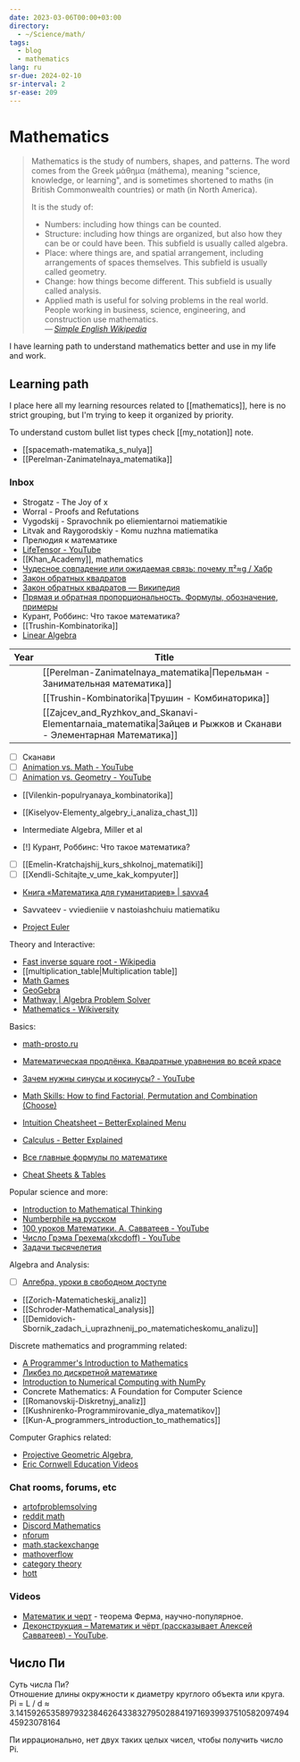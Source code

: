 ```yaml
---
date: 2023-03-06T00:00+03:00
directory:
  - ~/Science/math/
tags:
  - blog
  - mathematics
lang: ru
sr-due: 2024-02-10
sr-interval: 2
sr-ease: 209
---
```


# Mathematics

> Mathematics is the study of numbers, shapes, and patterns. The word comes from
> the Greek μάθημα (máthema), meaning "science, knowledge, or learning", and is
> sometimes shortened to maths (in British Commonwealth countries) or math (in
> North America).
>
> It is the study of:
>
> - Numbers: including how things can be counted.
> - Structure: including how things are organized, but also how they can be or
>   could have been. This subfield is usually called algebra.
> - Place: where things are, and spatial arrangement, including arrangements of
>   spaces themselves. This subfield is usually called geometry.
> - Change: how things become different. This subfield is usually called
>   analysis.
> - Applied math is useful for solving problems in the real world. People
>   working in business, science, engineering, and construction use
>   mathematics.\
> — <cite>[Simple English Wikipedia](https://simple.wikipedia.org/wiki/Mathematics)</cite>

I have learning path to understand mathematics better and use in my life and
work.

## Learning path

I place here all my learning resources related to [[mathematics]], here is no
strict grouping, but I'm trying to keep it organized by priority.

To understand custom bullet list types check [[my_notation]] note.

- [[spacemath-matematika_s_nulya]]
- [[Perelman-Zanimatelnaya_matematika]]

### Inbox


- Strogatz - The Joy of x
- Worral - Proofs and Refutations
- Vygodskij - Spravochnik po eliemientarnoi matiematikie
- Litvak and Raygorodskiy - Komu nuzhna matiematika
- Прелюдия к математике
- [LifeTensor - YouTube](https://www.youtube.com/@LifeTensor/videos)
- [[Khan_Academy]], mathematics
- [Чудесное совпадение или ожидаемая связь: почему π²≈g / Хабр](https://habr.com/ru/articles/812903/)
- [Закон обратных квадратов](https://photo-monster.ru/books/read/pakon-obratnyih-kvadratov.html)
- [Закон обратных квадратов — Википедия](https://ru.wikipedia.org/wiki/%D0%97%D0%B0%D0%BA%D0%BE%D0%BD_%D0%BE%D0%B1%D1%80%D0%B0%D1%82%D0%BD%D1%8B%D1%85_%D0%BA%D0%B2%D0%B0%D0%B4%D1%80%D0%B0%D1%82%D0%BE%D0%B2)
- [Прямая и обратная пропорциональность. Формулы, обозначение, примеры](https://skysmart.ru/articles/mathematic/pryamaya-i-obratnaya-proporcionalnost)
- Курант, Роббинс: Что такое математика?
- [[Trushin-Kombinatorika]]
- [Linear Algebra](https://linear.axler.net/ )


| Year | Title                                                                                                                           |
| ---- | ------------------------------------------------------------------------------------------------------------------------------- |
|      | [[Perelman-Zanimatelnaya_matematika\|Перельман - Занимательная математика]]                                                   |
|      | [[Trushin-Kombinatorika\|Трушин - Комбинаторика]]                                                                             |
|      | [[Zajcev_and_Ryzhkov_and_Skanavi-Elementarnaia_matematika\|Зайцев и Рыжков и Сканави - Элементарная Математика]] |
- [ ] Сканави
- [ ] [Animation vs. Math - YouTube](https://www.youtube.com/watch?v=B1J6Ou4q8vE)
- [ ] [Animation vs. Geometry - YouTube](https://www.youtube.com/watch?v=VEJWE6cpqw0)
- [[Vilenkin-populryanaya_kombinatorika]]
- [[Kiselyov-Elementy_algebry_i_analiza_chast_1]]
- Intermediate Algebra, Miller et al

- [!] Курант, Роббинс: Что такое математика?
- [ ] [[Emelin-Kratchajshij_kurs_shkolnoj_matematiki]]
- [ ] [[Xendli-Schitajte_v_ume_kak_kompyuter]]
- [Книга «Математика для гуманитариев» | savva4](https://savvateev.xyz/book/)
- Savvateev - vviedieniie v nastoiashchuiu matiematiku


- [Project Euler](https://projecteuler.net/)

Theory and Interactive:

- [Fast inverse square root - Wikipedia](https://en.wikipedia.org/w/index.php?title=Fast_inverse_square_root )
- [[multiplication_table|Multiplication table]]
- [Math Games](https://www.mathsisfun.com/games/index.html)
- [GeoGebra](https://www.geogebra.org/)
- [Mathway | Algebra Problem Solver](https://www.mathway.com/Algebra)
- [Mathematics - Wikiversity](https://en.wikiversity.org/wiki/Portal:Mathematics)

Basics:

- [math-prosto.ru](https://math-prosto.ru/)
- [Математическая продлёнка. Квадратные уравнения во всей красе](https://habr.com/ru/post/714660/)
- [Зачем нужны синусы и косинусы? - YouTube](https://youtu.be/hwpWTkdh-BA)
- [Math Skills: How to find Factorial, Permutation and Combination (Choose)](https://www.youtube.com/watch?v=8RRo6Ti9d0U)
- [Intuition Cheatsheet – BetterExplained Menu](https://betterexplained.com/cheatsheet/)
- [Calculus - Better Explained](https://betterexplained.com/calculus/lesson-1/)

- [Все главные формулы по математике](https://educon.by/index.php/formuly/formmat)
- [Cheat Sheets & Tables](https://tutorial.math.lamar.edu/Extras/CheatSheets_Tables.aspx)

Popular science and more:

- [Introduction to Mathematical Thinking](https://www.coursera.org/learn/mathematical-thinking?utm_campaign=gotocourse&utm_medium=coursepage&utm_source=CourseTalk)
- [Numberphile на русском](https://www.youtube.com/playlist?list=PLnL2HgHS7MDQhBx_gtn4gyLzGcjwYDAyJ)
- [100 уроков Математики. А. Савватеев - YouTube](https://www.youtube.com/playlist?list=PLqBfxn8OBMGrsA_YynaQWqHKhL7kEvL4X)
- [Число Грэма Грехема(xkcdoff) - YouTube](https://www.youtube.com/watch?v=kOg-zDjA-0A)
- [Задачи тысячелетия](https://www.youtube.com/playlist?list=PLzbL7FoiqpKboohozmqPpJXzO5m9iwHD-)

Algebra and Analysis:

- [ ] [Алгебра, уроки в свободном доступе](https://www.youtube.com/playlist?list=PLp1o4TiOetLxhCoq5ltCibkk0tlJua_z7)
- [[Zorich-Matematicheskij_analiz]]
- [[Schroder-Mathematical_analysis]]
- [[Demidovich-Sbornik_zadach_i_uprazhnenij_po_matematicheskomu_analizu]]

Discrete mathematics and programming related:

- [A Programmer's Introduction to Mathematics](https://pimbook.org/)
- [Ликбез по дискретной математике](https://stepic.org/course/%D0%9B%D0%B8%D0%BA%D0%B1%D0%B5%D0%B7-%D0%BF%D0%BE-%D0%B4%D0%B8%D1%81%D0%BA%D1%80%D0%B5%D1%82%D0%BD%D0%BE%D0%B9-%D0%BC%D0%B0%D1%82%D0%B5%D0%BC%D0%B0%D1%82%D0%B8%D0%BA%D0%B5-91/)
- [Introduction to Numerical Computing with NumPy](https://www.youtube.com/watch?v=ZB7BZMhfPgk)
- Concrete Mathematics: A Foundation for Computer Science
- [[Romanovskij-Diskretnyj_analiz]]
- [[Kushnirenko-Programmirovanie_dlya_matematikov]]
- [[Kun-A_programmers_introduction_to_mathematics]]

Computer Graphics related:

- [Projective Geometric Algebra](https://projectivegeometricalgebra.org/),
- [Eric Cornwell Education Videos](https://vimeo.com/user543333)

### Chat rooms, forums, etc

- [artofproblemsolving](https://artofproblemsolving.com/community)
- [reddit math](https://old.reddit.com/r/math)
- [Discord Mathematics](https://discord.com/channels/268882317391429632/)
- [nforum](https://nforum.ncatlab.org/)
- [math.stackexchange](https://math.stackexchange.com/)
- [mathoverflow](https://mathoverflow.net/)
- [category theory](https://categorytheory.zulipchat.com)
- [hott](https://hott.zulipchat.com)

### Videos

- [Математик и черт](https://www.youtube.com/watch?v=52yhBkkulXw) - теорема
  Ферма, научно-популярное.
- [Деконструкция – Математик и чёрт (рассказывает Алексей Савватеев) - YouTube](https://www.youtube.com/watch?v=DA9fuIumryg).

## Число Пи

Суть числа Пи?
<br class="f">
Отношение длины окружности к диаметру круглого объекта или круга.
Pi = L / d ≈ 3.1415926535897932384626433832795028841971693993751058209749445923078164

Пи иррационально, нет двух таких целых чисел, чтобы получить число Pi.

